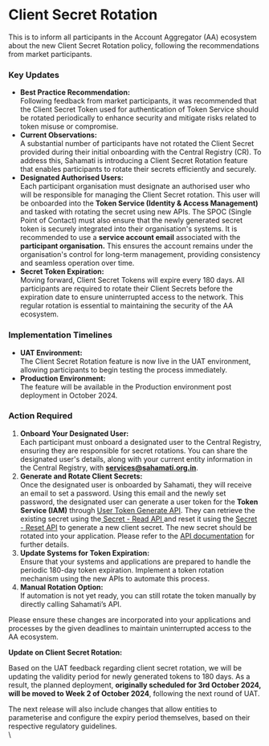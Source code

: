 # Client Secret Rotation

This is to inform all participants in the Account Aggregator (AA) ecosystem about the new Client Secret Rotation policy, following the recommendations from market participants.

### Key Updates

* **Best Practice Recommendation:**\
  Following feedback from market participants, it was recommended that the Client Secret Token used for authentication of Token Service should be rotated periodically to enhance security and mitigate risks related to token misuse or compromise.
* **Current Observations:**\
  A substantial number of participants have not rotated the Client Secret provided during their initial onboarding with the Central Registry (CR). To address this, Sahamati is introducing a Client Secret Rotation feature that enables participants to rotate their secrets efficiently and securely.
* **Designated Authorised Users:**\
  Each participant organisation must designate an authorised user who will be responsible for managing the Client Secret rotation. This user will be onboarded into the **Token Service (Identity & Access Management)** and tasked with rotating the secret using new APIs. The SPOC (Single Point of Contact) must also ensure that the newly generated secret token is securely integrated into their organisation's systems. It is recommended to use a **service account email** associated with the **participant organisation.** This ensures the account remains under the organisation's control for long-term management, providing consistency and seamless operation over time.
* **Secret Token Expiration:**\
  Moving forward, Client Secret Tokens will expire every 180 days. All participants are required to rotate their Client Secrets before the expiration date to ensure uninterrupted access to the network. This regular rotation is essential to maintaining the security of the AA ecosystem.

### Implementation Timelines

* **UAT Environment:**\
  The Client Secret Rotation feature is now live in the UAT environment, allowing participants to begin testing the process immediately.
* **Production Environment:**\
  The feature will be available in the Production environment post deployment in October 2024.

### Action Required

1. **Onboard Your Designated User:**\
   Each participant must onboard a designated user to the Central Registry, ensuring they are responsible for secret rotations. You can share the designated user's details, along with your current entity information in the Central Registry, with **services@sahamati.org.in**.
2. **Generate and Rotate Client Secrets:**\
   Once the designated user is onboarded by Sahamati, they will receive an email to set a password. Using this email and the newly set password, the designated user can generate a user token for the **Token Service (IAM)** through [User Token Generate API](https://developer.sahamati.org.in/technical-specifications/identity-and-access-management#user-token-generate). They can retrieve the existing secret using the[ Secret - Read API ](https://developer.sahamati.org.in/technical-specifications/identity-and-access-management#entity-secret-read)and reset it using the [Secret - Reset API](https://developer.sahamati.org.in/technical-specifications/identity-and-access-management#entity-secret-reset) to generate a new client secret. The new secret should be rotated into your application. Please refer to the [API documentation](https://developer.sahamati.org.in/technical-specifications/identity-and-access-management) for further details.
3. **Update Systems for Token Expiration:**\
   Ensure that your systems and applications are prepared to handle the periodic 180-day token expiration. Implement a token rotation mechanism using the new APIs to automate this process.
4. **Manual Rotation Option:**\
   If automation is not yet ready, you can still rotate the token manually by directly calling Sahamati’s API.

Please ensure these changes are incorporated into your applications and processes by the given deadlines to maintain uninterrupted access to the AA ecosystem.

**Update on Client Secret Rotation:**

Based on the UAT feedback regarding client secret rotation, we will be updating the validity period for newly generated tokens to 180 days. As a result, the planned deployment, **originally scheduled for 3rd October 2024, will be moved to Week 2 of October 2024**, following the next round of UAT.

The next release will also include changes that allow entities to parameterise and configure the expiry period themselves, based on their respective regulatory guidelines.\
\
